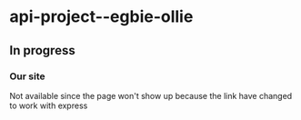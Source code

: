 # api-project--egbie-ollie

## In progress


### Our site 
Not available since the page won't show up because the link have changed to work with express
